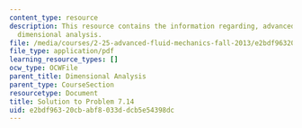 ```yaml
---
content_type: resource
description: This resource contains the information regarding, advanced fluid mechanics,
  dimensional analysis.
file: /media/courses/2-25-advanced-fluid-mechanics-fall-2013/e2bdf96320cbabf8033ddcb5e54398dc_MIT2_25F13_Shapi7.14_Solut.pdf
file_type: application/pdf
learning_resource_types: []
ocw_type: OCWFile
parent_title: Dimensional Analysis
parent_type: CourseSection
resourcetype: Document
title: Solution to Problem 7.14
uid: e2bdf963-20cb-abf8-033d-dcb5e54398dc
---
```

